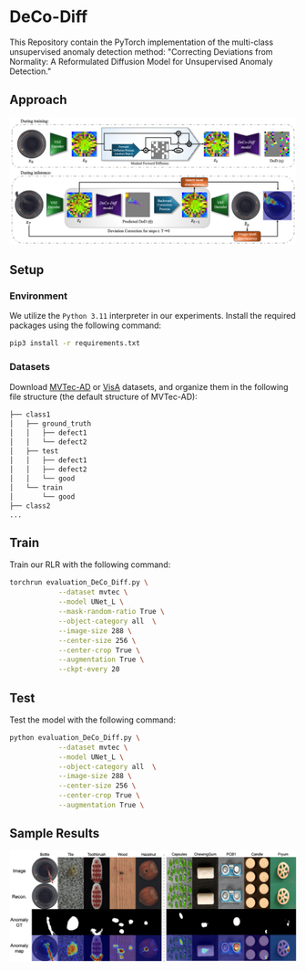 # DeCo-Diff
This Repository contain the PyTorch implementation of the multi-class unsupervised anomaly detection method: "Correcting Deviations from Normality: A Reformulated Diffusion Model for Unsupervised Anomaly Detection."

## Approach

![DeCo-Diff](./DeCo-Diff_for_UAD.png)


## Setup

### Environment

We utilize the `Python 3.11` interpreter in our experiments. Install the required packages using the following command:
```bash
pip3 install -r requirements.txt
```

### Datasets

Download [MVTec-AD](https://www.mvtec.com/company/research/datasets/mvtec-ad) or [VisA](https://amazon-visual-anomaly.s3.us-west-2.amazonaws.com/VisA_20220922.tar) datasets, and organize them in the following file structure (the default structure of MVTec-AD):
```
├── class1
│   ├── ground_truth
│   │   ├── defect1
│   │   └── defect2
│   ├── test
│   │   ├── defect1
│   │   ├── defect2
│   │   └── good
│   └── train
│       └── good
├── class2
...
```

## Train

Train our RLR with the following command:

```bash
torchrun evaluation_DeCo_Diff.py \
            --dataset mvtec \
            --model UNet_L \
            --mask-random-ratio True \
            --object-category all  \
            --image-size 288 \
            --center-size 256 \
            --center-crop True \
            --augmentation True \
            --ckpt-every 20 
```

## Test

Test the model with the following command:

```bash
python evaluation_DeCo_Diff.py \
            --dataset mvtec \
            --model UNet_L \
            --object-category all  \
            --image-size 288 \
            --center-size 256 \
            --center-crop True \
            --augmentation True \
```
## Sample Results

![DeCo-Diff](./Samples.png)

